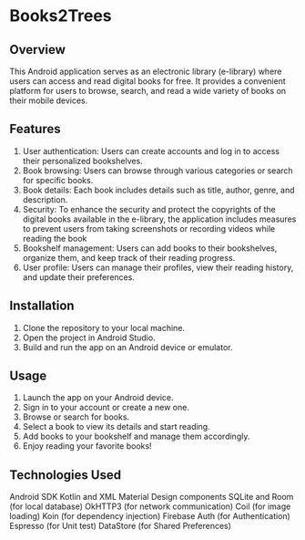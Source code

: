 # Books2Trees

## Overview

This Android application serves as an electronic library (e-library) where users can access and read
digital books for free. It provides a convenient platform for users to browse, search, and read a
wide
variety of books on their mobile devices.

## Features

1. User authentication: Users can create accounts and log in to access their personalized
   bookshelves.
2. Book browsing: Users can browse through various categories or search for specific books.
3. Book details: Each book includes details such as title, author, genre, and description.
4. Security: To enhance the security and protect the copyrights of the digital books available in the
   e-library, the application includes measures to prevent users from taking screenshots or
   recording videos while reading the book
5. Bookshelf management: Users can add books to their bookshelves, organize them, and keep track of
   their reading progress.
6. User profile: Users can manage their profiles, view their reading history, and update their
   preferences.

## Installation

1. Clone the repository to your local machine.
2. Open the project in Android Studio.
3. Build and run the app on an Android device or emulator.

## Usage

1. Launch the app on your Android device.
2. Sign in to your account or create a new one.
3. Browse or search for books.
4. Select a book to view its details and start reading.
5. Add books to your bookshelf and manage them accordingly.
6. Enjoy reading your favorite books!

## Technologies Used

Android SDK
Kotlin and XML
Material Design components
SQLite and Room (for local database)
OkHTTP3 (for network communication)
Coil (for image loading)
Koin (for dependency injection)
Firebase Auth (for Authentication)
Espresso (for Unit test)
DataStore (for Shared Preferences)
